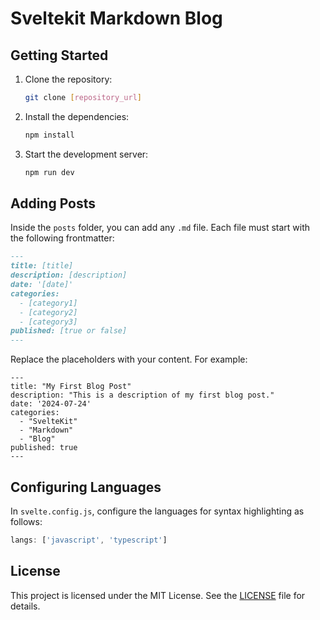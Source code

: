 # Sveltekit Markdown Blog

## Getting Started

1. Clone the repository:

   ```bash
   git clone [repository_url]
   ```

2. Install the dependencies:

   ```bash
   npm install
   ```

3. Start the development server:

   ```bash
   npm run dev
   ```

## Adding Posts

Inside the `posts` folder, you can add any `.md` file. Each file must start with the following frontmatter:

```markdown
---
title: [title]
description: [description]
date: '[date]'
categories:
  - [category1]
  - [category2]
  - [category3]
published: [true or false]
---
```

Replace the placeholders with your content. For example:

```=
---
title: "My First Blog Post"
description: "This is a description of my first blog post."
date: '2024-07-24'
categories:
  - "SvelteKit"
  - "Markdown"
  - "Blog"
published: true
---
```

## Configuring Languages

In `svelte.config.js`, configure the languages for syntax highlighting as follows:

```javascript
langs: ['javascript', 'typescript']
```

## License

This project is licensed under the MIT License. See the [LICENSE](LICENSE) file for details.

